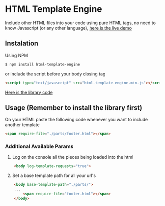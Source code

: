 # HTML Template Engine

Include other HTML files into your code using pure HTML tags, no need to know Javascript (or any other language), [here is the live demo](https://alesanchezr.github.io/html-template-engine/demo/)

## Instalation
Using NPM
```sh
$ npm install html-template-engine
```
or include the script before your body closing tag
```html
<script type="text/javascript" src="html-template-engine.min.js"></script>
```
[Here is the library code](../../tree/master/dist)

## Usage (Remember to install the library first)

On your HTML paste the following code whenever you want to include another template
```html
<span require-file="./parts/footer.html"></span>
```

### Additional Available Params

1. Log on the console all the pieces being loaded into the html
```html
    <body log-template-requests="true">
```

2. Set a base template path for all your url's
```html
    <body base-template-path="./parts/">
    ...
        <span require-file="footer.html"></span>
    </body>
```